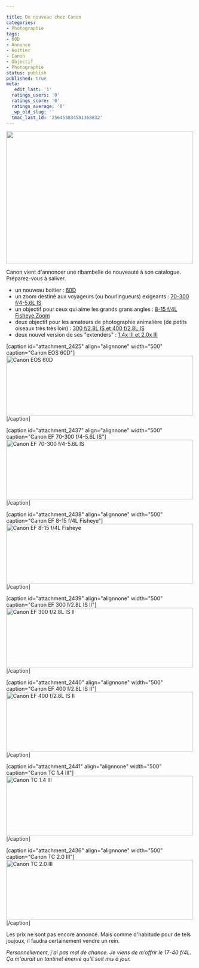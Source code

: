 ```yaml
---

title: Du nouveau chez Canon
categories:
- Photographie
tags:
- 60D
- Annonce
- Boitier
- Canon
- Objectif
- Photographie
status: publish
published: true
meta:
  _edit_last: '1'
  ratings_users: '0'
  ratings_score: '0'
  ratings_average: '0'
  _wp_old_slug: ''
  tmac_last_id: '256453834581368832'
---
```

<img class="alignnone size-medium wp-image-2433" title="60D" src="https://dlgjp9x71cipk.cloudfront.net/2010/08/60D2-500x353.jpg" alt="" width="500" height="353" />

Canon vient d'annoncer une ribambelle de nouveauté à son catalogue. Préparez-vous à saliver.

<!--more-->
<ul>
	<li>un nouveau boitier : <a title="Déscription du 60D" href="https://www.canonrumors.com/2010/08/canon-announces-eos-60d/">60D</a></li>
	<li>un zoom destiné aux voyageurs (ou bourlingueurs) exigeants : <a title="Déscription du 70-300 f/4-5.6L IS" href="https://www.canonrumors.com/2010/08/canon-announces-70-300-f4-5-6l-is/">70-300 f/4-5.6L IS</a></li>
	<li>un objectif pour ceux qui aime les grands grans angles : <a title="Description du 8-15 f/4L Fisheye Zoom" href="https://www.canonrumors.com/2010/08/canon-announced-8-15-f4l-fisheye-zoom/">8-15 f/4L Fisheye Zoom</a></li>
	<li>deux objectif pour les amateurs de photographie animalière (de petits oiseaux très très loin) : <a title="Déscriptif de ces deux objectifs" href="https://www.canonrumors.com/2010/08/canon-announces-new-300-f2-8l-is-400-f2-8l-is/">300 f/2.8L IS et 400 f/2.8L IS</a></li>
	<li>deux nouvel version de ses "extenders" : <a title="Déscriptifs des extenders" href="https://www.canonrumors.com/2010/08/canon-announces-1-4x-iii-2-0x-iii/">1.4x III et 2.0x III</a></li>
</ul>
[caption id="attachment_2425" align="alignnone" width="500" caption="Canon EOS 60D"]<a href="https://dlgjp9x71cipk.cloudfront.net/2010/08/60D.jpg"><img class="size-medium wp-image-2425" title="Canon EOS 60D" src="https://dlgjp9x71cipk.cloudfront.net/2010/08/60D-500x159.jpg" alt="Canon EOS 60D" width="500" height="159" /></a>[/caption]

[caption id="attachment_2437" align="alignnone" width="500" caption="Canon EF 70-300 f/4-5.6L IS"]<a href="https://dlgjp9x71cipk.cloudfront.net/2010/08/70300.jpg"><img class="size-medium wp-image-2437" title="Canon EF 70-300 f/4-5.6L IS" src="https://dlgjp9x71cipk.cloudfront.net/2010/08/70300-500x159.jpg" alt="Canon EF 70-300 f/4-5.6L IS" width="500" height="159" /></a>[/caption]

[caption id="attachment_2438" align="alignnone" width="500" caption="Canon EF 8-15 f/4L Fisheye"]<a href="https://dlgjp9x71cipk.cloudfront.net/2010/08/815f4l.jpg"><img class="size-medium wp-image-2438" title="Canon EF 8-15 f/4L Fisheye" src="https://dlgjp9x71cipk.cloudfront.net/2010/08/815f4l-500x159.jpg" alt="Canon EF 8-15 f/4L Fisheye" width="500" height="159" /></a>[/caption]

[caption id="attachment_2439" align="alignnone" width="500" caption="Canon EF 300 f/2.8L IS II"]<a href="https://dlgjp9x71cipk.cloudfront.net/2010/08/300L.jpg"><img class="size-medium wp-image-2439" title="Canon EF 300 f/2.8L IS II" src="https://dlgjp9x71cipk.cloudfront.net/2010/08/300L-500x159.jpg" alt="Canon EF 300 f/2.8L IS II" width="500" height="159" /></a>[/caption]

[caption id="attachment_2440" align="alignnone" width="500" caption="Canon EF 400 f/2.8L IS II"]<a href="https://dlgjp9x71cipk.cloudfront.net/2010/08/400L.jpg"><img class="size-medium wp-image-2440" title="Canon EF 400 f/2.8L IS II" src="https://dlgjp9x71cipk.cloudfront.net/2010/08/400L-500x159.jpg" alt="Canon EF 400 f/2.8L IS II" width="500" height="159" /></a>[/caption]

[caption id="attachment_2441" align="alignnone" width="500" caption="Canon TC 1.4 III"]<a href="https://dlgjp9x71cipk.cloudfront.net/2010/08/14tc.jpg"><img class="size-medium wp-image-2441" title="Canon TC 1.4 III" src="https://dlgjp9x71cipk.cloudfront.net/2010/08/14tc-500x159.jpg" alt="Canon TC 1.4 III" width="500" height="159" /></a>[/caption]

[caption id="attachment_2436" align="alignnone" width="500" caption="Canon TC 2.0 III"]<a href="https://dlgjp9x71cipk.cloudfront.net/2010/08/2tc.jpg"><img class="size-medium wp-image-2436" title="Canon TC 2.0 III" src="https://dlgjp9x71cipk.cloudfront.net/2010/08/2tc-500x159.jpg" alt="Canon TC 2.0 III" width="500" height="159" /></a>[/caption]

Les prix ne sont pas encore annoncé. Mais comme d'habitude pour de tels joujoux, il faudra certainement vendre un rein.

<em>Personnellement, j'ai pas mal de chance. Je viens de m’offrir le 17-40 f/4L. Ça m'aurait un tantinet énervé qu'il soit mis à jour. </em>

